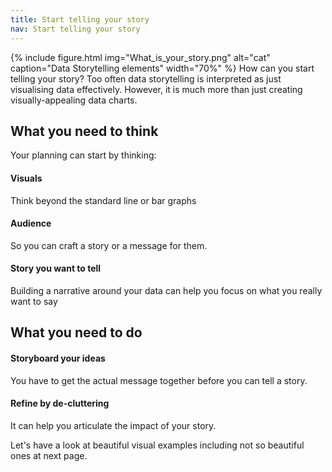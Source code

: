 ```yaml
---
title: Start telling your story
nav: Start telling your story
---
```

{% include figure.html img="What_is_your_story.png" alt="cat" caption="Data Storytelling elements" width="70%" %}
How can you start telling your story? Too often data storytelling is interpreted as just visualising data effectively. However, it is much more than just creating visually-appealing data charts. 

## What you need to think

Your planning can start by thinking:

#### Visuals
Think beyond the standard line or bar graphs
#### Audience
So you can craft a story or a message for them.
#### Story you want to tell
Building a narrative around your data can help you focus on what you really want to say

## What you need to do
#### Storyboard your ideas
You have to get the actual message together before you can tell a story.  

#### Refine by de-cluttering
It can help you articulate the impact of your story.


Let's have a look at beautiful visual examples including not so beautiful ones at next page.
